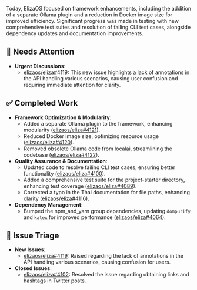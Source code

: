 Today, ElizaOS focused on framework enhancements, including the addition of a separate Ollama plugin and a reduction in Docker image size for improved efficiency. Significant progress was made in testing with new comprehensive test suites and resolution of failing CLI test cases, alongside dependency updates and documentation improvements.

## 🚨 Needs Attention 
- **Urgent Discussions**:
    - [elizaos/eliza#4119](https://github.com/elizaos/eliza/issues/4119): This new issue highlights a lack of annotations in the API handling various scenarios, causing user confusion and requiring immediate attention for clarity.

## ✅ Completed Work
- **Framework Optimization & Modularity**:
    - Added a separate Ollama plugin to the framework, enhancing modularity ([elizaos/eliza#4121](https://github.com/elizaos/eliza/pull/4121)).
    - Reduced Docker image size, optimizing resource usage ([elizaos/eliza#4120](https://github.com/elizaos/eliza/pull/4120)).
    - Removed obsolete Ollama code from localai, streamlining the codebase ([elizaos/eliza#4122](https://github.com/elizaos/eliza/pull/4122)).
- **Quality Assurance & Documentation**:
    - Updated code to resolve failing CLI test cases, ensuring better functionality ([elizaos/eliza#4100](https://github.com/elizaos/eliza/pull/4100)).
    - Added a comprehensive test suite for the project-starter directory, enhancing test coverage ([elizaos/eliza#4089](https://github.com/elizaos/eliza/pull/4089)).
    - Corrected a typo in the Thai documentation for file paths, enhancing clarity ([elizaos/eliza#4116](https://github.com/elizaos/eliza/pull/4116)).
- **Dependency Management**:
    - Bumped the npm_and_yarn group dependencies, updating `dompurify` and `katex` for improved performance ([elizaos/eliza#4064](https://github.com/elizaos/eliza/pull/4064)).

## 🐞 Issue Triage
- **New Issues**:
    - [elizaos/eliza#4119](https://github.com/elizaos/eliza/issues/4119): Raised regarding the lack of annotations in the API handling various scenarios, causing confusion for users.
- **Closed Issues**:
    - [elizaos/eliza#4102](https://github.com/elizaos/eliza/issues/4102): Resolved the issue regarding obtaining links and hashtags in Twitter posts.
